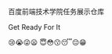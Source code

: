 百度前端技术学院任务展示仓库

Get Ready For It 

:cry::sob::stuck_out_tongue_winking_eye::frowning:
:innocent::flushed::kissing::sleeping::pensive::grin:

